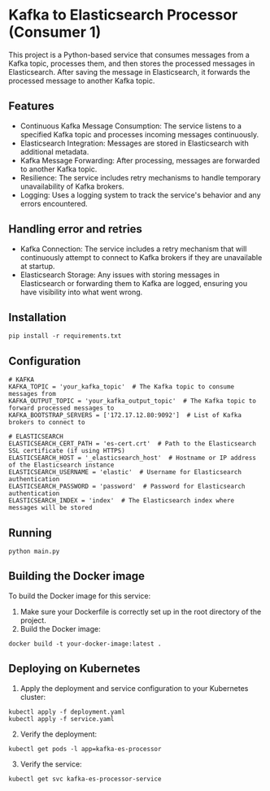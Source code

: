 # Kafka to Elasticsearch Processor (Consumer 1)
This project is a Python-based service that consumes messages from a Kafka topic, processes them, and then stores the processed messages in Elasticsearch. After saving the message in Elasticsearch, it forwards the processed message to another Kafka topic.

## Features
- Continuous Kafka Message Consumption: The service listens to a specified Kafka topic and processes incoming messages continuously.
- Elasticsearch Integration: Messages are stored in Elasticsearch with additional metadata.
- Kafka Message Forwarding: After processing, messages are forwarded to another Kafka topic.
- Resilience: The service includes retry mechanisms to handle temporary unavailability of Kafka brokers.
- Logging: Uses a logging system to track the service's behavior and any errors encountered.

## Handling error and retries

- Kafka Connection: The service includes a retry mechanism that will continuously attempt to connect to Kafka brokers if they are unavailable at startup.
- Elasticsearch Storage: Any issues with storing messages in Elasticsearch or forwarding them to Kafka are logged, ensuring you have visibility into what went wrong.

## Installation

```code
pip install -r requirements.txt
```

## Configuration

```code
# KAFKA
KAFKA_TOPIC = 'your_kafka_topic'  # The Kafka topic to consume messages from
KAFKA_OUTPUT_TOPIC = 'your_kafka_output_topic'  # The Kafka topic to forward processed messages to
KAFKA_BOOTSTRAP_SERVERS = ['172.17.12.80:9092']  # List of Kafka brokers to connect to

# ELASTICSEARCH
ELASTICSEARCH_CERT_PATH = 'es-cert.crt'  # Path to the Elasticsearch SSL certificate (if using HTTPS)
ELASTICSEARCH_HOST = '_elasticsearch_host'  # Hostname or IP address of the Elasticsearch instance
ELASTICSEARCH_USERNAME = 'elastic'  # Username for Elasticsearch authentication
ELASTICSEARCH_PASSWORD = 'password'  # Password for Elasticsearch authentication
ELASTICSEARCH_INDEX = 'index'  # The Elasticsearch index where messages will be stored

```

## Running

```code
python main.py
```

## Building the Docker image

To build the Docker image for this service:

1. Make sure your Dockerfile is correctly set up in the root directory of the project.
2. Build the Docker image:

```code
docker build -t your-docker-image:latest .
```

## Deploying on Kubernetes

1. Apply the deployment and service configuration to your Kubernetes cluster:

```code
kubectl apply -f deployment.yaml
kubectl apply -f service.yaml
```

2. Verify the deployment:

```code
kubectl get pods -l app=kafka-es-processor
```

3. Verify the service:

```code
kubectl get svc kafka-es-processor-service
```
